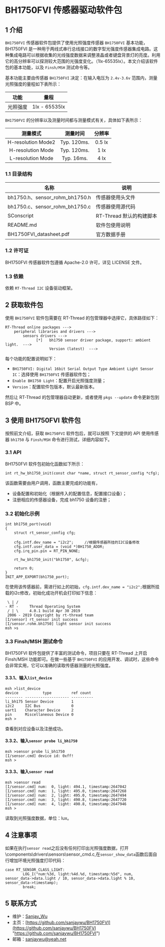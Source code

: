 # BH1750FVI 传感器驱动软件包

## 1 介绍

`BH1750FVI` 传感器软件包提供了使用光照强度传感器 `BH1750FVI` 基本功能，BH1750FVI 是一种用于两线式串行总线接口的数字型光强度传感器集成电路。这种集成电路可以根据收集的光线强度数据来调整液晶或者键盘背景灯的亮度。利用它的高分辨率可以探测较大范围的光强度变化。（1lx-65535lx）。本文介绍该软件包的基本功能，以及 `Finsh/MSH` 测试命令等。

基本功能主要由传感器 `BH1750FVI` 决定：在输入电压为 `2.4v-3.6v` 范围内，测量光照强度的量程如下表所示：

| 功能 | 量程          |
| :------: |:------: |
| 光照强度 | 1lx - 65535lx |

`BH1750FVI` 的分辨率以及测量时间都与测量模式有关，具体如下表所示：

| 测量模式| 测量时间 | 分辨率 |
| :------:|:------: | :------: |
| H-resolution Mode2| Typ. 120ms.|  0.5 lx |
| H-resolution Mode | Typ. 120ms.| 1 lx |
| L-resolution Mode | Typ. 16ms. | 4 lx |

### 1.1 目录结构

| 名称 | 说明 |
| ---- | ---- |
| bh1750.h、sensor_rohm_bh1750.h | 传感器使用头文件 |
| bh1750.c、sensor_rohm_bh1750.c | 传感器使用源代码 |
| SConscript 					| RT-Thread 默认的构建脚本 |
| README.md 					| 软件包使用说明 |
| BH1750FVI_datasheet.pdf		| 官方数据手册 |

### 1.2 许可证

BH1750FVI 传感器软件包遵循  Apache-2.0 许可，详见 LICENSE 文件。

### 1.3 依赖

依赖 `RT-Thread I2C` 设备驱动框架。

## 2 获取软件包

使用 `BH1750FVI` 软件包需要在 RT-Thread 的包管理器中选择它，具体路径如下：

```
RT-Thread online packages --->
    peripheral libraries and drivers --->
        sensors drivers --->
              [*]   bh1750 sensor driver package, support: ambient light.  --->
                   	Version (latest)  --->
```


每个功能的配置说明如下：

- `BH1750FVI: Digital 16bit Serial Output Type Ambient Light Sensor IC`：选择使用 `BH1750FVI` 传感器软件包；
- `Enable BH1750 Light`：配置开启光照强度测量；
- `Version`：配置软件包版本，默认最新版本。

然后让 RT-Thread 的包管理器自动更新，或者使用 `pkgs --update` 命令更新包到 BSP 中。

## 3 使用 BH1750FVI 软件包

按照前文介绍，获取 `BH1750FVI` 软件包后，就可以按照 下文提供的 API 使用传感器 `bh1750` 与 `Finsh/MSH` 命令进行测试，详细内容如下。

### 3.1 API

BH1750FVI 软件包初始化函数如下所示：

```
int rt_hw_bh1750_init(const char *name, struct rt_sensor_config *cfg);
```

该函数需要由用户调用，函数主要完成的功能有，

- 设备配置和初始化（根据传入的配置信息，配置接口设备）；
- 注册相应的传感器设备，完成 bh1750 设备的注册；


### 3.2 初始化示例

```
int bh1750_port(void)
{
    struct rt_sensor_config cfg;

    cfg.intf.dev_name = "i2c2";		//根据传感器所挂的I2C设备修改
    cfg.intf.user_data = (void *)BH1750_ADDR;
    cfg.irq_pin.pin = RT_PIN_NONE;

    rt_hw_bh1750_init("bh1750", &cfg);
	
    return 0;
}
INIT_APP_EXPORT(bh1750_port);
```

在使用该传感器前，需进行如上的初始，`cfg.intf.dev_name = "i2c2";`根据所挂载的i2c修改，初始化成功开机会打印如下信息：

```
 \ | /
- RT -     Thread Operating System
 / | \     4.0.1 build Apr 30 2019
 2006 - 2019 Copyright by rt-thread team
[I/sensor] rt_sensor init success
[I/sensor.rohm.bh1750] light sensor init success
msh >s
```


### 3.3 Finsh/MSH 测试命令

BH1750FVI 软件包提供了丰富的测试命令，项目只要在 RT-Thread 上开启 Finsh/MSH 功能即可。在做一些基于 `BH1750FVI` 的应用开发、调试时，这些命令会非常实用，它可以准确的读取传感器测量的光照强度。

#### 3.3.1、输入`list_device`

```
msh >list_device
device           type         ref count
-------- -------------------- ----------
li_bh175 Sensor Device        1
i2c2     I2C Bus              0
uart1    Character Device     2
pin      Miscellaneous Device 0
msh >
```
查看到对应设备以及注册成功。

#### 3.3.2、输入`sensor probe li_bh1750`

```
msh >sensor probe li_bh1750
[I/sensor.cmd] device id: 0xff!
msh >
```

#### 3.3.3、输入`sensor read`

```
msh >sensor read
[I/sensor.cmd] num:  0, light: 494.1, timestamp:2647042
[I/sensor.cmd] num:  1, light: 495.0, timestamp:2647268
[I/sensor.cmd] num:  2, light: 495.0, timestamp:2647494
[I/sensor.cmd] num:  3, light: 490.8, timestamp:2647720
[I/sensor.cmd] num:  4, light: 490.8, timestamp:2647946
msh >
```
读取到光照强度数据，单位：lux。

## 4 注意事项

如果在执行`sensor read`之后没有任何打印出光照强度数据，打开\components\drivers\sensors\sensor_cmd.c,在`sensor_show_data`函数后面自行增加环境光照强度打印代码：
```
case RT_SENSOR_CLASS_LIGHT:
        LOG_I("num:%3d, light:%4d.%d, timestamp:%5d", num, sensor_data->data.light / 10, sensor_data->data.light % 10, sensor_data->timestamp);
        break;
```

## 5 联系方式

* 维护：[Sanjay_Wu](https://github.com/sanjaywu)
* 主页：[https://github.com/sanjaywu/BH1750FVI](https://github.com/sanjaywu/BH1750FVI "https://github.com/sanjaywu/BH1750FVI")
* 邮箱：sanjaywu@yeah.net


